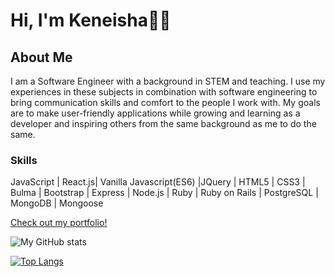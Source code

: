  # Hi, I'm Keneisha👋🏿
 
 ## About Me
I am a Software Engineer with a background in STEM and teaching. I use my experiences in these subjects in combination with software engineering to bring communication skills and comfort to the people I work with. My goals are to make user-friendly applications while growing and learning as a developer and inspiring others from the same background as me to do the same. 

### Skills
JavaScript | React.js| Vanilla Javascript(ES6) |JQuery | HTML5 | CSS3 | Bulma | Bootstrap | Express | Node.js | Ruby | Ruby on Rails | PostgreSQL | MongoDB | Mongoose 

[Check out my portfolio!](www.ckeneishacode.dev)
 

   ![My GitHub stats](https://github-readme-stats.vercel.app/api?username=KeneishaC&show_icons=true&theme=shades-of-purple)



   [![Top Langs](https://github-readme-stats.vercel.app/api/top-langs/?username=KeneishaC&layout=compact)](https://github.com/KeneishaC/github-readme-stats)
